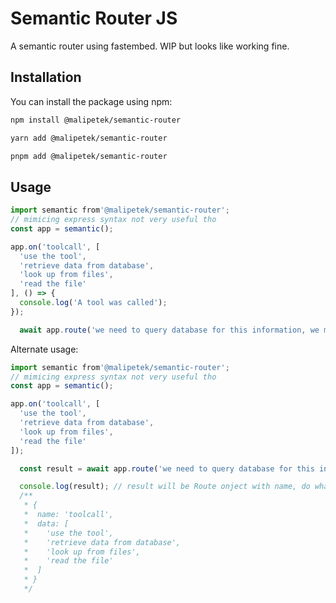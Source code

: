 # Semantic Router JS

A semantic router using fastembed. WIP but looks like working fine.

## Installation

You can install the package using npm:

```bash
npm install @malipetek/semantic-router
```

```bash
yarn add @malipetek/semantic-router
```

```bash
pnpm add @malipetek/semantic-router
```

## Usage
```javascript
import semantic from'@malipetek/semantic-router';
// mimicing express syntax not very useful tho
const app = semantic();

app.on('toolcall', [
  'use the tool',
  'retrieve data from database',
  'look up from files',
  'read the file'
], () => {
  console.log('A tool was called');
});

  await app.route('we need to query database for this information, we might need to use a tool'); // callback gets called
```
Alternate usage:
```javascript
import semantic from'@malipetek/semantic-router';
// mimicing express syntax not very useful tho
const app = semantic();

app.on('toolcall', [
  'use the tool',
  'retrieve data from database',
  'look up from files',
  'read the file'
]);

  const result = await app.route('we need to query database for this information, we might need to use a tool'); 

  console.log(result); // result will be Route onject with name, do whatever you want with it
  /**
   * {
   *  name: 'toolcall',
   *  data: [
   *    'use the tool',
   *    'retrieve data from database',
   *    'look up from files',
   *    'read the file'
   *  ]
   * }
   */
```